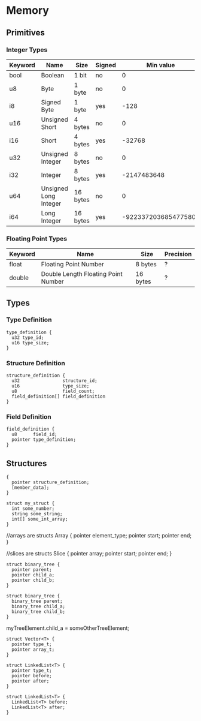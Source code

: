 # Memory

## Primitives

### Integer Types

|Keyword|Name|Size|Signed|Min value|Max value|
|-|-|-|-|-|-|
|bool|Boolean|1 bit|no|0|1|
|u8|Byte|1 byte|no|0|255|
|i8|Signed Byte|1 byte|yes|-128|127|
|u16|Unsigned Short|4 bytes|no|0|65535|
|i16|Short|4 bytes|yes|-32768|32767|
|u32|Unsigned Integer|8 bytes|no|0|4294967295|
|i32|Integer|8 bytes|yes|-2147483648|2147483647|
|u64|Unsigned Long Integer|16 bytes|no|0|18446744073709551615|
|i64|Long Integer|16 bytes|yes|-9223372036854775808|9223372036854775807|

### Floating Point Types
|Keyword|Name|Size|Precision|
|-|-|-|-|
|float|Floating Point Number|8 bytes|?|
|double|Double Length Floating Point Number|16 bytes|?|

## Types

### Type Definition

```
type_definition {
  u32 type_id;
  u16 type_size;
}
```

### Structure Definition
```
structure_definition {
  u32                structure_id;
  u16                type_size;
  u8                 field_count;
  field_definition[] field_definition
}
```

### Field Definition
```
field_definition {
  u8      field_id;
  pointer type_definition;
}
```

## Structures

```
{
  pointer structure_definition;
  [member_data];
}
```

```
struct my_struct {
  int some_number;
  string some_string;
  int[] some_int_array;
}
```

//arrays are structs
Array {
  pointer element_type;
  pointer start;
  pointer end;
}

//slices are structs
Slice {
  pointer array;
  pointer start;
  pointer end;
}


```
struct binary_tree {
  pointer parent;
  pointer child_a;
  pointer child_b;
}
```

```
struct binary_tree {
  binary_tree parent;
  binary_tree child_a;
  binary_tree child_b;
}
```

myTreeElement.child_a = someOtherTreeElement;


```
struct Vector<T> {
  pointer type_t;
  pointer array_t;
}
```

```
struct LinkedList<T> {
  pointer type_t;
  pointer before;
  pointer after;
}
```

```
struct LinkedList<T> {
  LinkedList<T> before;
  LinkedList<T> after;
}
```
